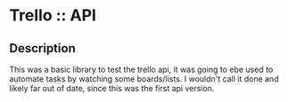 Trello :: API 
====================

Description
-----------

This was a basic library to test the trello api, it was going to ebe used to automate tasks by watching some boards/lists. I wouldn't call it done and likely far out of date, since this was the first api version. 





